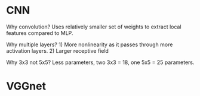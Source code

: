 # CNN

Why convolution? Uses relatively smaller set of weights to extract local features compared to MLP.

Why multiple layers? 1) More nonlinearity as it passes through more activation layers. 2) Larger receptive field

Why 3x3 not 5x5? Less parameters, two 3x3 = 18, one 5x5 = 25 parameters.

# VGGnet

